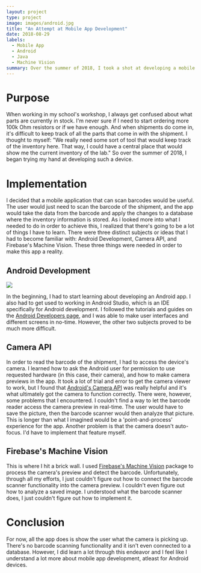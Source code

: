 ```yaml
---
layout: project
type: project
image: images/android.jpg
title: "An Attempt at Mobile App Development"
date: 2018-08-29
labels:
  - Mobile App
  - Android
  - Java
  - Machine Vision
summary: Over the summer of 2018, I took a shot at developing a mobile app that would scan Digikey part barcodes and add the part quantities to a database. 
---
```


# Purpose

When working in my school's workshop, I always get confused about what parts are currently in stock. I'm never sure if I need to start ordering more 100k Ohm resistors or if we have enough. And when shipments do come in, it's difficult to keep track of all the parts that come in with the shipment. I thought to myself: "We really need some sort of tool that would keep track of the inventory here. That way, I could have a central place that would show me the current inventory of the lab." So over the summer of 2018, I began trying my hand at developing such a device.

# Implementation

I decided that a mobile application that can scan barcodes would be useful. The user would just need to scan the barcode of the shipment, and the app would take the data from the barcode and apply the changes to a database where the inventory information is stored. As i looked more into what I needed to do in order to achieve this, I realized that there's going to be a lot of things I have to learn. There were three distinct subjects or ideas that I had to become familiar with: Android Development, Camera API, and Firebase's Machine Vision. These three things were needed in order to make this app a reality.

## Android Development

<img class="ui left floated medium circular image" src="https://klauritz.github.io/images/android.jpg"/>

In the beginning, I had to start learning about developing an Android app. I also had to get used to working in Android Studio, which is an IDE specifically for Android development. I followed the tutorials and guides on the <a href="https://developer.android.com/guide/">Android Developers page</a>, and I was able to make user interfaces and different screens in no-time. However, the other two subjects proved to be much more difficult.

## Camera API

In order to read the barcode of the shipment, I had to access the device's camera. I learned how to ask the Android user for permission to use requested hardware (in this case, their camera), and how to make camera previews in the app. It took a lot of trial and error to get the camera viewer to work, but I found that <a href="https://developer.android.com/guide/topics/media/camera">Android's Camera API</a> was really helpful and it's what ultimately got the camera to function correctly. There were, however, some problems that I encountered. I couldn't find a way to let the barcode reader access the camera preview in real-time. The user would have to save the picture, then the barcode scanner would then analyze that picture. This is longer than what I imagined would be a 'point-and-process' experience for the app. Another problem is that the camera doesn't auto-focus. I'd have to implement that feature myself.

## Firebase's Machine Vision

This is where I hit a brick wall. I used <a href="https://firebase.google.com/products/ml-kit/">Firebase's Machine Vision</a> package to process the camera's preview and detect the barcode. Unfortunately, through all my efforts, I just couldn't figure out how to connect the barcode scanner functionality into the camera preview. I couldn't even figure out how to analyze a saved image. I understood what the barcode scanner does, I just couldn't figure out how to implement it.


# Conclusion
For now, all the app does is show the user what the camera is picking up. There's no barcode scanning functionality and it  isn't even connected to a database. However, I did learn a lot through this endeavor and I feel like I understand a lot more about mobile app development, atleast for Android devices.